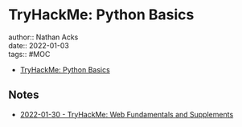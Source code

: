 # TryHackMe: Python Basics

author:: Nathan Acks  
date:: 2022-01-03  
tags:: #MOC

* [TryHackMe: Python Basics](https://tryhackme.com/room/pythonbasics)

## Notes

* [2022-01-30 - TryHackMe: Web Fundamentals and Supplements](../log/2022-01-30-tryhackme-web-fundamentals-and-supplements.md)

